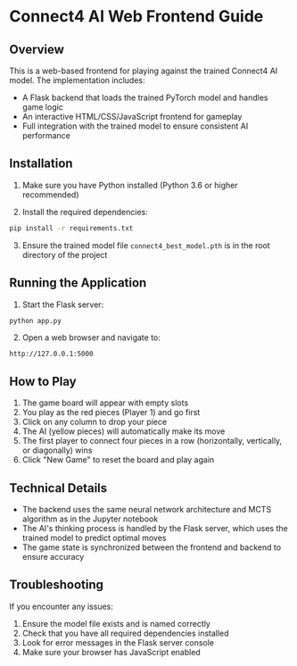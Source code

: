 # Connect4 AI Web Frontend Guide

## Overview

This is a web-based frontend for playing against the trained Connect4 AI model. The implementation includes:

- A Flask backend that loads the trained PyTorch model and handles game logic
- An interactive HTML/CSS/JavaScript frontend for gameplay
- Full integration with the trained model to ensure consistent AI performance

## Installation

1. Make sure you have Python installed (Python 3.6 or higher recommended)

2. Install the required dependencies:

```bash
pip install -r requirements.txt
```

3. Ensure the trained model file `connect4_best_model.pth` is in the root directory of the project

## Running the Application

1. Start the Flask server:

```bash
python app.py
```

2. Open a web browser and navigate to:

```
http://127.0.0.1:5000
```

## How to Play

1. The game board will appear with empty slots
2. You play as the red pieces (Player 1) and go first
3. Click on any column to drop your piece
4. The AI (yellow pieces) will automatically make its move
5. The first player to connect four pieces in a row (horizontally, vertically, or diagonally) wins
6. Click "New Game" to reset the board and play again

## Technical Details

- The backend uses the same neural network architecture and MCTS algorithm as in the Jupyter notebook
- The AI's thinking process is handled by the Flask server, which uses the trained model to predict optimal moves
- The game state is synchronized between the frontend and backend to ensure accuracy

## Troubleshooting

If you encounter any issues:

1. Ensure the model file exists and is named correctly
2. Check that you have all required dependencies installed
3. Look for error messages in the Flask server console
4. Make sure your browser has JavaScript enabled
